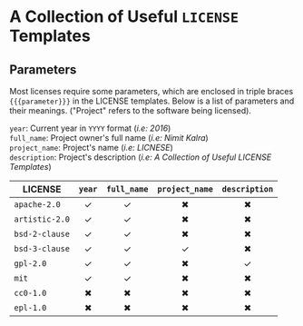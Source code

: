 # A Collection of Useful `LICENSE` Templates

## Parameters
Most licenses require some parameters, which are enclosed in triple braces `{{{parameter}}}` in the LICENSE templates. Below is a list of parameters and their meanings. ("Project" refers to the software being licensed).

`year`: Current year in `YYYY` format (*i.e: 2016*)  
`full_name`: Project owner's full name (*i.e: Nimit Kalra*)  
`project_name`: Project's name (*i.e: LICNESE*)  
`description`: Project's description (*i.e: A Collection of Useful LICENSE Templates*)

| LICENSE | `year` | `full_name` | `project_name` | `description` |
| ------- |:------:|:-----------:|:--------------:|:-------------:|
| `apache-2.0` | ✓ | ✓ | ✖ | ✖ |
| `artistic-2.0` | ✓ | ✓ | ✖ | ✖ |
| `bsd-2-clause` | ✓ | ✓ | ✖ | ✖ |
| `bsd-3-clause` | ✓ | ✓ | ✓ | ✖ |
| `gpl-2.0` | ✓ | ✓ | ✖ | ✓ |
| `mit` | ✓ | ✓ | ✖ | ✖ |
| `cc0-1.0` | ✖ | ✖ | ✖ | ✖ |
| `epl-1.0` | ✖ | ✖ | ✖ | ✖ |
